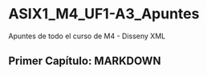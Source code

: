 # ASIX1_M4_UF1-A3_Apuntes
Apuntes de todo el curso de M4 - Disseny XML

## Primer Capítulo: MARKDOWN